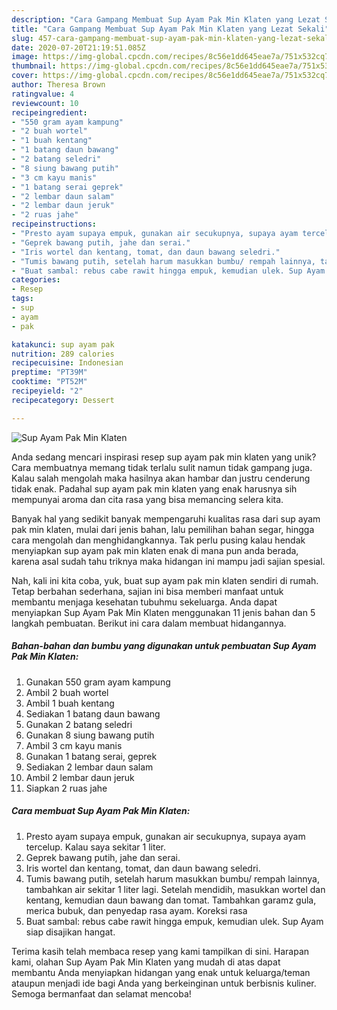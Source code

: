 ```yaml
---
description: "Cara Gampang Membuat Sup Ayam Pak Min Klaten yang Lezat Sekali"
title: "Cara Gampang Membuat Sup Ayam Pak Min Klaten yang Lezat Sekali"
slug: 457-cara-gampang-membuat-sup-ayam-pak-min-klaten-yang-lezat-sekali
date: 2020-07-20T21:19:51.085Z
image: https://img-global.cpcdn.com/recipes/8c56e1dd645eae7a/751x532cq70/sup-ayam-pak-min-klaten-foto-resep-utama.jpg
thumbnail: https://img-global.cpcdn.com/recipes/8c56e1dd645eae7a/751x532cq70/sup-ayam-pak-min-klaten-foto-resep-utama.jpg
cover: https://img-global.cpcdn.com/recipes/8c56e1dd645eae7a/751x532cq70/sup-ayam-pak-min-klaten-foto-resep-utama.jpg
author: Theresa Brown
ratingvalue: 4
reviewcount: 10
recipeingredient:
- "550 gram ayam kampung"
- "2 buah wortel"
- "1 buah kentang"
- "1 batang daun bawang"
- "2 batang seledri"
- "8 siung bawang putih"
- "3 cm kayu manis"
- "1 batang serai geprek"
- "2 lembar daun salam"
- "2 lembar daun jeruk"
- "2 ruas jahe"
recipeinstructions:
- "Presto ayam supaya empuk, gunakan air secukupnya, supaya ayam tercelup. Kalau saya sekitar 1 liter."
- "Geprek bawang putih, jahe dan serai."
- "Iris wortel dan kentang, tomat, dan daun bawang seledri."
- "Tumis bawang putih, setelah harum masukkan bumbu/ rempah lainnya, tambahkan air sekitar 1 liter lagi. Setelah mendidih, masukkan wortel dan kentang, kemudian daun bawang dan tomat. Tambahkan garamz gula, merica bubuk, dan penyedap rasa ayam. Koreksi rasa"
- "Buat sambal: rebus cabe rawit hingga empuk, kemudian ulek. Sup Ayam siap disajikan hangat."
categories:
- Resep
tags:
- sup
- ayam
- pak

katakunci: sup ayam pak 
nutrition: 289 calories
recipecuisine: Indonesian
preptime: "PT39M"
cooktime: "PT52M"
recipeyield: "2"
recipecategory: Dessert

---
```



![Sup Ayam Pak Min Klaten](https://img-global.cpcdn.com/recipes/8c56e1dd645eae7a/751x532cq70/sup-ayam-pak-min-klaten-foto-resep-utama.jpg)

Anda sedang mencari inspirasi resep sup ayam pak min klaten yang unik? Cara membuatnya memang tidak terlalu sulit namun tidak gampang juga. Kalau salah mengolah maka hasilnya akan hambar dan justru cenderung tidak enak. Padahal sup ayam pak min klaten yang enak harusnya sih mempunyai aroma dan cita rasa yang bisa memancing selera kita.

Banyak hal yang sedikit banyak mempengaruhi kualitas rasa dari sup ayam pak min klaten, mulai dari jenis bahan, lalu pemilihan bahan segar, hingga cara mengolah dan menghidangkannya. Tak perlu pusing kalau hendak menyiapkan sup ayam pak min klaten enak di mana pun anda berada, karena asal sudah tahu triknya maka hidangan ini mampu jadi sajian spesial.




Nah, kali ini kita coba, yuk, buat sup ayam pak min klaten sendiri di rumah. Tetap berbahan sederhana, sajian ini bisa memberi manfaat untuk membantu menjaga kesehatan tubuhmu sekeluarga. Anda dapat menyiapkan Sup Ayam Pak Min Klaten menggunakan 11 jenis bahan dan 5 langkah pembuatan. Berikut ini cara dalam membuat hidangannya.

<!--inarticleads1-->

##### Bahan-bahan dan bumbu yang digunakan untuk pembuatan Sup Ayam Pak Min Klaten:

1. Gunakan 550 gram ayam kampung
1. Ambil 2 buah wortel
1. Ambil 1 buah kentang
1. Sediakan 1 batang daun bawang
1. Gunakan 2 batang seledri
1. Gunakan 8 siung bawang putih
1. Ambil 3 cm kayu manis
1. Gunakan 1 batang serai, geprek
1. Sediakan 2 lembar daun salam
1. Ambil 2 lembar daun jeruk
1. Siapkan 2 ruas jahe




<!--inarticleads2-->

##### Cara membuat Sup Ayam Pak Min Klaten:

1. Presto ayam supaya empuk, gunakan air secukupnya, supaya ayam tercelup. Kalau saya sekitar 1 liter.
1. Geprek bawang putih, jahe dan serai.
1. Iris wortel dan kentang, tomat, dan daun bawang seledri.
1. Tumis bawang putih, setelah harum masukkan bumbu/ rempah lainnya, tambahkan air sekitar 1 liter lagi. Setelah mendidih, masukkan wortel dan kentang, kemudian daun bawang dan tomat. Tambahkan garamz gula, merica bubuk, dan penyedap rasa ayam. Koreksi rasa
1. Buat sambal: rebus cabe rawit hingga empuk, kemudian ulek. Sup Ayam siap disajikan hangat.




Terima kasih telah membaca resep yang kami tampilkan di sini. Harapan kami, olahan Sup Ayam Pak Min Klaten yang mudah di atas dapat membantu Anda menyiapkan hidangan yang enak untuk keluarga/teman ataupun menjadi ide bagi Anda yang berkeinginan untuk berbisnis kuliner. Semoga bermanfaat dan selamat mencoba!
